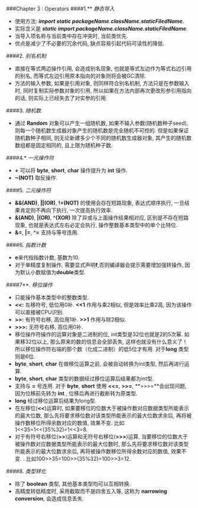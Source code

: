 ###Chapter 3 : Operators
####1.\*\* _静态导入_
+ 使用方法: **_import static packageName.className.staticFiledName_**.
+ 实际含义是 **_static import packageName.className.staticFiledName_**.
+ 当导入项名称与当前类中存在冲突时, 当前类优先. 
+ 优点是减少了不必要的冗余代码, 缺点容易引起代码可读性的降低. 

####2. _别名机制_
+ 直接在等式两边操作引用, 会造成别名现象, 也就是等式左边作为等式右边引用的别名, 而等式左边引用原本指向的对象则将会被GC清除. 
+ 方法的输入参数, 如果是引用对象, 则同样符合别名机制, 方法只是在参数输入时, 同时复制实际参数对象的引用, 所以如果在方法内部再次更改形参引用指向的话, 则实际上已经失去了对实参的引用. 

####3. _随机数_
+ 通过 **Random** 对象可以产生一组随机数, 如果不输入参数(随机数种子seed), 则每一个随机数生成器对象产生的随机数是完全随机不可控的. 但是如果保证随机数种子相同, 则无论新建多少个不同的随机数生成器对象, 其产生的随机数数组都是固定相同的, 且上限为随机种子数. 

####4.\* _一元操作符_
+ **+** 可以将 **byte**, **short**, **char** 操作提升为 **int** 操作. 
+ **~(NOT)** 取反操作. 

####5. _二元操作符_
+ **&&(AND)**, **||(OR)**, **!=(NOT)** 的使用会存在短路现象, 表达式顺序执行, 一旦结果肯定则不再向下执行, 一次提高执行效率. 
+ **&(AND)**, **|(OR)**, **^(XOR)** 除了异或与上面操作结果相对应, 区别是不存在短路现象, 也就是表达式左右必定会执行, 操作整数基本类型中的单个比特位. 
+ **&=**, **|=**, **^=** 支持与等号连用. 

####6. _指数计数_
+ **e**来代指指数计数, 基数为10.
+ 对于单精度复制操作, 需要显式声明**f**,否则编译器会提示需要增加强转操作, 因为默认小数赋值为**double**类型. 

####7\*\*. _移位操作_
+ 只能操作基本类型中的整数类型. 
+ **<<:** 左移符号, 低位用0补. **<<1** 作用与乘2相似, 但是效率比乘2高, 因为该操作可以直接被CPU识别. 
+ **>>:** 有符号右移, 高位用1补. **>>1** 作用与除2相似. 
+ **>>>:** 无符号右移, 高位用0补. 
+ 移位操作符操作的运算对象是二进制的位, int类型是32位也就是2的5次幂. 如果移32位以上, 那么原来的数的信息会全部丢失, 这样也就没有什么意义了！所以移位操作符右端的那个数（化成二进制）的低5位才有用. 对于**long** 类型则是6位. 
+ **byte**, **short**, **char** 在做移位运算之前, 会被自动转换为int类型, 然后再进行运算. 
+ **byte**, **short**, **char** 类型的数据经过移位运算后结果都为int型. 
+ 支持与 **=** 号连用. 对于 **byte**, **short** 使用 **<<=**, **>>=**, **>>>=**会出现问题, 因为位移前先转为 **int** , 位移后再进行截断转为原类型. 
+ **long** 经过移位运算后结果为long型. 
+ 在左移位(**<<**)运算时, 如果要移位的位数大于被操作数对应数据类型所能表示的最大位数, 那么先将要求移位数对该类型所能表示的最大位数求余后, 再将被操作数移位所得余数对应的数值, 效果不变. 比如1<<35=1<<(35%32)=1<<3=8. 
+ 对于有符号右移位(**>>**)运算和无符号右移位(**>>>**)运算, 当要移位的位数大于被操作数对应数据类型所能表示的最大位数时, 那么先将要求移位数对该类型所能表示的最大位数求余后, 再将被操作数移位所得余数对应的数值, 效果不变. . 比如100>>35=100>>(35%32)=100>>3=12.

####8. _类型转化_
+ 除了 **boolean** 类型, 其他基本类型均可以互相转换. 
+ 高精度转低精度时, 采用截取而不是四舍五入等, 这称为 **narrowing conversion**, 会造成信息丢失. 